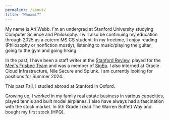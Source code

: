 ```yaml
---
permalink: /about/
title: "Whoami?"
---
```


My name is Ari Webb. I'm an undergrad at Stanford University studying Computer Science and Philosophy. I will also be continuing my education through 2025 as a coterm MS CS student. In my freetime, I enjoy reading (Philosophy or nonfiction mostly), listening to music/playing the guitar, going to the gym and going hiking.

In the past, I have been a staff writer at the [Stanford Review][review], played for the [Men's Frisbee Team][blood] and was a member of [SigEp][sigep]. I also interned at Oracle Cloud Infrastructure, Nile Secure and Splunk. I am currently looking for positions for Summer 2024.

This past Fall, I studied abroad at Stanford in Oxford.

Growing up, I worked in my family real estate business in various capacities, played tennis and built model airplanes. I also have always had a fascination with the stock market. In 5th Grade I read The Warren Buffett Way and bought my first stock (HPQ). 



[review]: https://stanfordreview.org/
[blood]: https://www.instagram.com/bloodthirstyultimate/?hl=en
[sigep]: https://www.instagram.com/stanford_sigep/?hl=en
